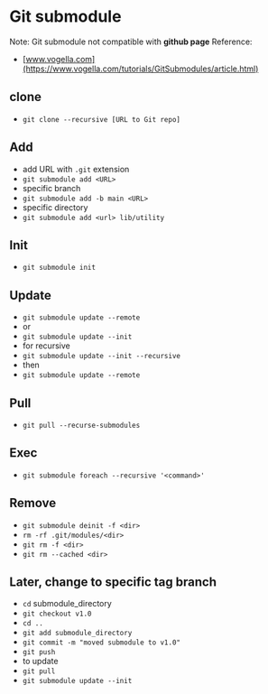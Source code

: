 # Git submodule

Note: Git submodule not compatible with __github page__
Reference:

* [www.vogella.com](https://www.vogella.com/tutorials/GitSubmodules/article.html)

## clone

- `git clone --recursive [URL to Git repo]`

## Add

- add URL with `.git` extension
- `git submodule add <URL>`
- specific branch
- `git submodule add -b main <URL>`
- specific directory
- `git submodule add <url> lib/utility`

## Init

- `git submodule init`

## Update

- `git submodule update --remote`
- or
- `git submodule update --init`
- for recursive
- `git submodule update --init --recursive`
- then
- `git submodule update --remote`

## Pull

- `git pull --recurse-submodules`

## Exec

- `git submodule foreach --recursive '<command>'`

## Remove

- `git submodule deinit -f <dir>`
- `rm -rf .git/modules/<dir>`
- `git rm -f <dir>`
- `git rm --cached <dir>`

## Later, change to specific tag branch

- `cd` submodule_directory
- `git checkout v1.0`
- `cd ..`
- `git add submodule_directory`
- `git commit -m "moved submodule to v1.0"`
- `git push`
- to update
- `git pull`
- `git submodule update --init`
